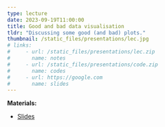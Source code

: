 ```yaml
---
type: lecture
date: 2023-09-19T11:00:00
title: Good and bad data visualisation
tldr: "Discussing some good (and bad) plots."
thumbnail: /static_files/presentations/lec.jpg
# links:
#     - url: /static_files/presentations/lec.zip
#       name: notes
#     - url: /static_files/presentations/code.zip
#       name: codes
#     - url: https://google.com
#       name: slides
---
```

**Materials:**

- [Slides](https://github.com/ku-dviz/2023/blob/main/Lectures/Lectures/Day1/day1_part3_vizwtf.pptx)
